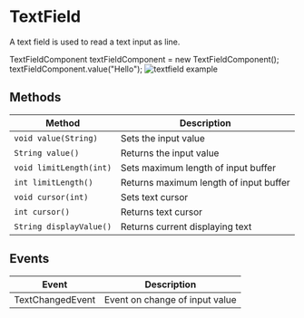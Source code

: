 # TextField

A text field is used to read a text input as line.

<code-block lang="java">
TextFieldComponent textFieldComponent = new TextFieldComponent();
textFieldComponent.value("Hello");
</code-block>
<img src="textfield.png" alt="textfield example"/>

## Methods

| Method                                 | Description                            |
|----------------------------------------|----------------------------------------|
| <code>void value(String)</code>        | Sets the input value                   |
| <code>String value()</code>            | Returns the input value                |
| <code>void limitLength(int)</code>     | Sets maximum length of input buffer    |
| <code>int limitLength()</code>         | Returns maximum length of input buffer |
| <code>void cursor(int)</code>          | Sets text cursor                       |
| <code>int cursor()</code>              | Returns text cursor                    |
| <code>String displayValue()</code>     | Returns current displaying text        |

## Events

| Event                       | Description                    |
|-----------------------------|--------------------------------|
| TextChangedEvent            | Event on change of input value |

